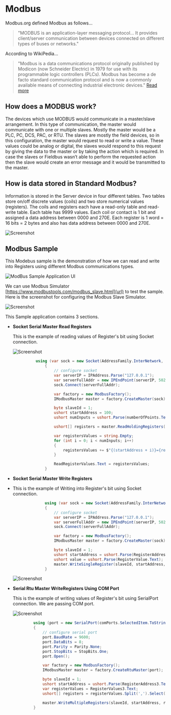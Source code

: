 # Modbus
Modbus.org defined Modbus as follows...
> "MODBUS is an application-layer messaging protocol… It provides client/server communication between devices connected on different types of buses or networks."

According to WikiPedia...
> "Modbus is a data communications protocol originally published by Modicon (now Schneider Electric) in 1979 for use with its programmable logic controllers (PLCs). Modbus has become a de facto standard communication protocol and is now a commonly available means of connecting industrial electronic devices." [Read more](https://en.wikipedia.org/wiki/Modbus)

## How does a MODBUS work?
The devices which use MODBUS would communicate in a master/slave arrangement. In this type of communication, the master would communicate with one or multiple slaves. Mostly the master would be a PLC, PC, DCS, PAC, or RTU. The slaves are mostly the field devices, so in this configuration, the master would request to read or write a value. These values could be analog or digital, the slaves would respond to this request by giving the data to the master or by taking the action which is required. In case the slaves or Fieldbus wasn’t able to perform the requested action then the slave would create an error message and it would be transmitted to the master.

## How is data stored in Standard Modbus?
Information is stored in the Server device in four different tables. Two tables store on/off discrete values (coils) and two store numerical values (registers). The coils and registers each have a read-only table and read-write table. Each table has 9999 values. Each coil or contact is 1 bit and assigned a data address between 0000 and 270E. Each register is 1 word = 16 bits = 2 bytes and also has data address between 0000 and 270E.

 ![Screenshot](ModbusWPF/Docs/Images/ModbusRegisterNumbers.jpeg)
 
## Modbus Sample
This Modebus sample is the demonstration of how we can read and write into Registers using different Modbus communications types. 

![ModBus Sample Application UI](ModbusWPF/Docs/Images/ModbusSampleUI.png)

We can use Modbus Simulator [https://www.modbustools.com/modbus_slave.html](url) to test the sample.
Here is the screenshot for configuring the  Modbus Slave Simulator.

 ![Screenshot](ModbusWPF/Docs/Images/SlaveConfiguration.png)
 
This Sample application contains 3 sections. 

- **Socket Serial Master Read Registers**
  
  This is the example of reading values of Register's bit using Socket connection.
  
  ![Screenshot](ModbusWPF/Docs/Images/ModbusTCPconnection.png)
  
  ```C#
            using (var sock = new Socket(AddressFamily.InterNetwork, SocketType.Stream, ProtocolType.Tcp))
                {
                    // configure socket
                    var serverIP = IPAddress.Parse("127.0.0.1");
                    var serverFullAddr = new IPEndPoint(serverIP, 502);
                    sock.Connect(serverFullAddr);

                    var factory = new ModbusFactory();
                    IModbusMaster master = factory.CreateMaster(sock);

                    byte slaveId = 1;
                    ushort startAddress = 100;
                    ushort numInputs = ushort.Parse(numberOfPoints.Text);

                    ushort[] registers = master.ReadHoldingRegisters(slaveId, startAddress, numInputs);

                    var registersValues = string.Empty;
                    for (int i = 0; i < numInputs; i++)
                    {
                        registersValues += $"{(startAddress + i)}={registers[i]},  ";
                    }

                    ReadRegisterValues.Text = registersValues;
                }
  ```

- **Socket Serial Master Write Registers**
- 
  This is the example of Writing into Register's bit using Socket connection.
  
  ```C#
                using (var sock = new Socket(AddressFamily.InterNetwork, SocketType.Stream, ProtocolType.Tcp))
                {
                    // configure socket
                    var serverIP = IPAddress.Parse("127.0.0.1");
                    var serverFullAddr = new IPEndPoint(serverIP, 502);
                    sock.Connect(serverFullAddr);

                    var factory = new ModbusFactory();
                    IModbusMaster master = factory.CreateMaster(sock);

                    byte slaveId = 1;
                    ushort startAddress = ushort.Parse(RegisterAddress.Text);
                    ushort value = ushort.Parse(RegisterValue.Text);
                    master.WriteSingleRegister(slaveId, startAddress, value);          
                }
  ```
 
  ![Screenshot](ModbusWPF/Docs/Images/SocketSerialMasterReadRegisters.png)
  

- **Serial Rtu Master WriteRegisters Using COM Port**
  
   This is the example of writing values of Register's bit using SerialPort connection. We are passing COM port.
  
   ![Screenshot](ModbusWPF/Docs/Images/ComportConnection.png)
  
   ```C#
            using (port = new SerialPort(comPorts.SelectedItem.ToString()))
            {
                // configure serial port
                port.BaudRate = 9600;
                port.DataBits = 8;
                port.Parity = Parity.None;
                port.StopBits = StopBits.One;
                port.Open();

                var factory = new ModbusFactory();
                IModbusMaster master = factory.CreateRtuMaster(port);

                byte slaveId = 1;
                ushort startAddress = ushort.Parse(RegisterAddress3.Text);
                var registerValues = RegisterValues3.Text;
                ushort[] registers = registerValues.Split(',').Select(ushort.Parse).ToArray();  

                master.WriteMultipleRegisters(slaveId, startAddress, registers);
            }
  ```
  

